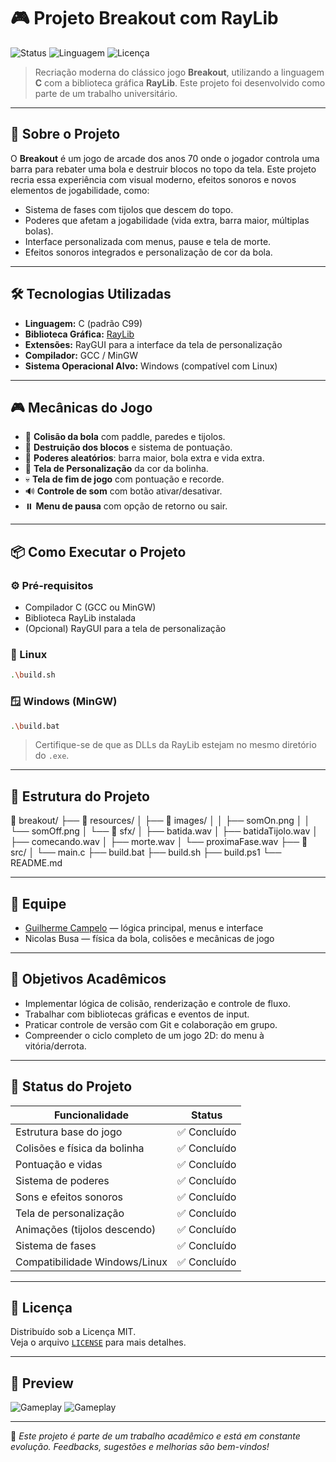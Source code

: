 # 🎮 Projeto Breakout com RayLib

![Status](https://img.shields.io/badge/status-em%20desenvolvimento-yellow)
![Linguagem](https://img.shields.io/badge/C-RayLib-blue)
![Licença](https://img.shields.io/badge/licença-MIT-green)

> Recriação moderna do clássico jogo **Breakout**, utilizando a linguagem **C** com a biblioteca gráfica **RayLib**. Este projeto foi desenvolvido como parte de um trabalho universitário.

---

## 🧠 Sobre o Projeto

O **Breakout** é um jogo de arcade dos anos 70 onde o jogador controla uma barra para rebater uma bola e destruir blocos no topo da tela. Este projeto recria essa experiência com visual moderno, efeitos sonoros e novos elementos de jogabilidade, como:

- Sistema de fases com tijolos que descem do topo.
- Poderes que afetam a jogabilidade (vida extra, barra maior, múltiplas bolas).
- Interface personalizada com menus, pause e tela de morte.
- Efeitos sonoros integrados e personalização de cor da bola.

---

## 🛠️ Tecnologias Utilizadas

- **Linguagem:** C (padrão C99)
- **Biblioteca Gráfica:** [RayLib](https://www.raylib.com/)
- **Extensões:** RayGUI para a interface da tela de personalização
- **Compilador:** GCC / MinGW
- **Sistema Operacional Alvo:** Windows (compatível com Linux)

---

## 🎮 Mecânicas do Jogo

- 🎯 **Colisão da bola** com paddle, paredes e tijolos.
- 🧱 **Destruição dos blocos** e sistema de pontuação.
- 🎁 **Poderes aleatórios**: barra maior, bola extra e vida extra.
- 🧠 **Tela de Personalização** da cor da bolinha.
- 💀 **Tela de fim de jogo** com pontuação e recorde.
- 🔊 **Controle de som** com botão ativar/desativar.
- ⏸️ **Menu de pausa** com opção de retorno ou sair.

---

## 📦 Como Executar o Projeto

### ⚙️ Pré-requisitos

- Compilador C (GCC ou MinGW)
- Biblioteca RayLib instalada
- (Opcional) RayGUI para a tela de personalização

### 🐧 Linux

```bash
.\build.sh
```

### 🪟 Windows (MinGW)

```bash
.\build.bat
```

> Certifique-se de que as DLLs da RayLib estejam no mesmo diretório do `.exe`.

---

## 📁 Estrutura do Projeto

📂 breakout/
├── 📁 resources/
│   ├── 📂 images/
│   │   ├── somOn.png
│   │   └── somOff.png
│   └── 📂 sfx/
│       ├── batida.wav
│       ├── batidaTijolo.wav
│       ├── comecando.wav
│       ├── morte.wav
│       └── proximaFase.wav
├── 📁 src/
│   └──  main.c
├── build.bat
├── build.sh
├── build.ps1
└── README.md

---

## 👥 Equipe

- [Guilherme Campelo](https://www.linkedin.com/in/guilherme-campelo/) — lógica principal, menus e interface
- Nicolas Busa — física da bola, colisões e mecânicas de jogo

---

## 🎯 Objetivos Acadêmicos

- Implementar lógica de colisão, renderização e controle de fluxo.
- Trabalhar com bibliotecas gráficas e eventos de input.
- Praticar controle de versão com Git e colaboração em grupo.
- Compreender o ciclo completo de um jogo 2D: do menu à vitória/derrota.

---

## 📌 Status do Projeto

| Funcionalidade                     | Status        |
|-----------------------------------|---------------|
| Estrutura base do jogo            | ✅ Concluído   |
| Colisões e física da bolinha      | ✅ Concluído   |
| Pontuação e vidas                 | ✅ Concluído   |
| Sistema de poderes                | ✅ Concluído   |
| Sons e efeitos sonoros            | ✅ Concluído   |
| Tela de personalização            | ✅ Concluído   |
| Animações (tijolos descendo)      | ✅ Concluído   |
| Sistema de fases                  | ✅ Concluído   |
| Compatibilidade Windows/Linux     | ✅ Concluído   |

---

## 📃 Licença

Distribuído sob a Licença MIT.  
Veja o arquivo [`LICENSE`](LICENSE) para mais detalhes.

---

## 📸 Preview

![Gameplay](https://imgur.com/CsGMuY6.gif)
![Gameplay](https://imgur.com/qAnFz6C.gif)

---

🧾 *Este projeto é parte de um trabalho acadêmico e está em constante evolução. Feedbacks, sugestões e melhorias são bem-vindos!*
